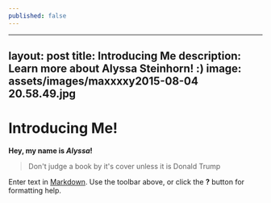 ```yaml
---
published: false
---
```

---
layout: post
title: Introducing Me 
description: Learn more about Alyssa Steinhorn! :) 
image: assets/images/maxxxxy2015-08-04 20.58.49.jpg
---
# Introducing Me! 

**Hey, my name is _Alyssa_!**

> Don't judge a book by it's cover unless it is Donald Trump

Enter text in [Markdown](http://daringfireball.net/projects/markdown/). Use the toolbar above, or click the **?** button for formatting help.

